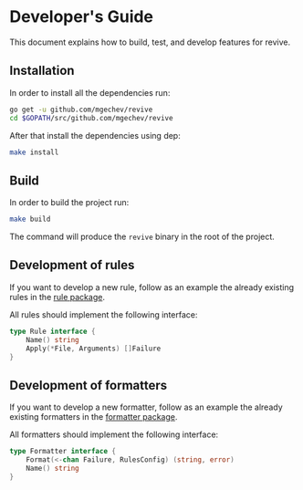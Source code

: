 # Developer's Guide

This document explains how to build, test, and develop features for revive.

## Installation

In order to install all the dependencies run:

```bash
go get -u github.com/mgechev/revive
cd $GOPATH/src/github.com/mgechev/revive
```

After that install the dependencies using dep:

```bash
make install
```

## Build

In order to build the project run:

```bash
make build
```

The command will produce the `revive` binary in the root of the project.

## Development of rules

If you want to develop a new rule, follow as an example the already existing rules in the [rule package](https://github.com/sniperkit/revive/pkg/tree/master/rule).

All rules should implement the following interface:

```go
type Rule interface {
	Name() string
	Apply(*File, Arguments) []Failure
}
```

## Development of formatters

If you want to develop a new formatter, follow as an example the already existing formatters in the [formatter package](https://github.com/sniperkit/revive/pkg/tree/master/formatter).

All formatters should implement the following interface:

```go
type Formatter interface {
	Format(<-chan Failure, RulesConfig) (string, error)
	Name() string
}
```

